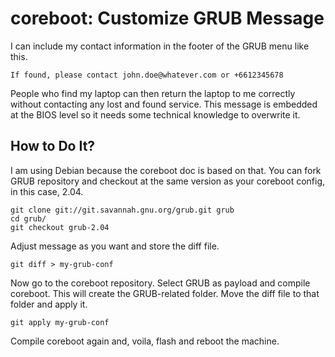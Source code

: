# coreboot: Customize GRUB Message

I can include my contact information in the footer of the GRUB menu like this.

```
If found, please contact john.doe@whatever.com or +6612345678
```

People who find my laptop can then return the laptop to me correctly without contacting any lost and found service. This message is embedded at the BIOS level so it needs some technical knowledge to overwrite it.

## How to Do It?

I am using Debian because the coreboot doc is based on that. You can fork GRUB repository and checkout at the same version as your coreboot config, in this case, 2.04.

```
git clone git://git.savannah.gnu.org/grub.git grub
cd grub/
git checkout grub-2.04
```

Adjust message as you want and store the diff file.

```
git diff > my-grub-conf
```

Now go to the coreboot repository. Select GRUB as payload and compile coreboot. This will create the GRUB-related folder. Move the diff file to that folder and apply it.

```
git apply my-grub-conf
```

Compile coreboot again and, voila, flash and reboot the machine.
